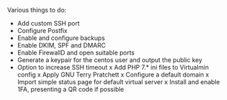 Various things to do:

* Add custom SSH port
* Configure Postfix
* Enable and configure backups
* Enable DKIM, SPF and DMARC
* Enable FirewallD and open suitable ports
* Generate a keypair for the centos user and output the public key
* Option to increase SSH timeout
x Add PHP 7.* ini files to Virtualmin config
x Apply GNU Terry Pratchett
x Configure a default domain
x Import simple status page for default virtual server
x Install and enable 1FA, presenting a QR code if possible

